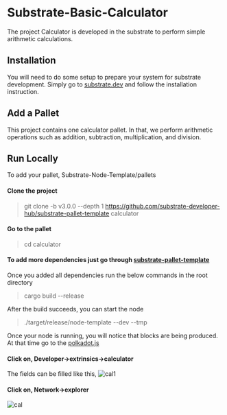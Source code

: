 # Substrate-Basic-Calculator
The project Calculator is developed in the substrate to perform simple arithmetic calculations.

## Installation
You will need to do some setup to prepare your system for substrate development. Simply go to [substrate.dev](https://substrate.dev/) and follow the installation instruction.

## Add a Pallet
This project contains one calculator pallet. In that, we perform arithmetic operations such as addition, subtraction, multiplication, and division.

## Run Locally
To add your pallet, Substrate-Node-Template/pallets

#### Clone the project

 > git clone -b v3.0.0 --depth 1 https://github.com/substrate-developer-hub/substrate-pallet-template calculator
  
#### Go to the pallet

 > cd calculator
  
#### To add more dependencies just go through [substrate-pallet-template](https://github.com/substrate-developer-hub/substrate-pallet-template/blob/master/README.md)

Once you added all dependencies run the below commands in the root directory

 > cargo build --release 
  
After the build succeeds, you can start the node

 > ./target/release/node-template --dev --tmp
 
Once your node is running, you will notice that blocks are being produced. At that time go to the [polkadot.js](https://polkadot.js.org/apps/#/explorer)

#### Click on, Developer->extrinsics->calculator

The fields can be filled like this,
![cal1](https://user-images.githubusercontent.com/85206495/126631674-8510e4d7-b863-4efe-b700-a63889c304e1.png)

#### Click on, Network->explorer
![cal](https://user-images.githubusercontent.com/85206495/126631723-996b20f8-6ff1-4f3b-8259-ad68717ee9c9.png)

